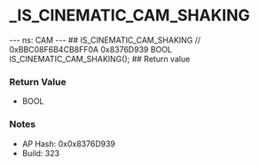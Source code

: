 # _IS_CINEMATIC_CAM_SHAKING

--- ns: CAM --- ## IS_CINEMATIC_CAM_SHAKING  // 0xBBC08F6B4CB8FF0A 0x8376D939 BOOL IS_CINEMATIC_CAM_SHAKING();   ## Return value

### Return Value
* BOOL

### Notes
* AP Hash: 0x0x8376D939
* Build: 323

